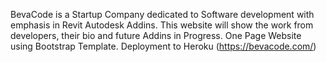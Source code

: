 BevaCode is a Startup Company dedicated to Software development with emphasis in Revit Autodesk Addins.
This website will show the work from developers, their bio and future Addins in Progress.
One Page Website using Bootstrap Template.
Deployment to Heroku (https://bevacode.com/)
